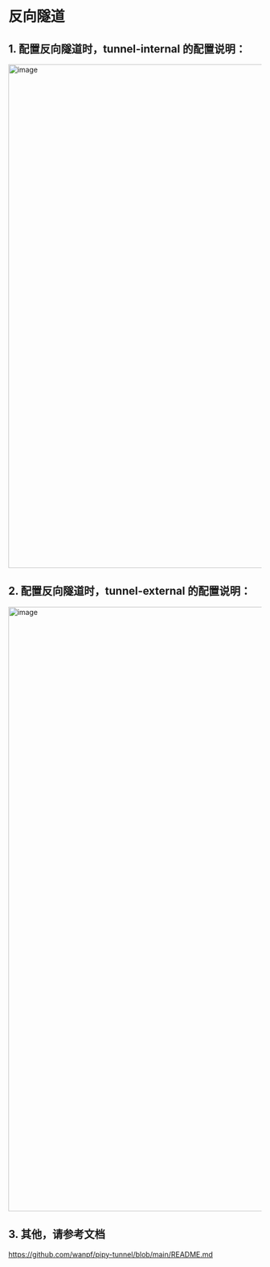 # 反向隧道  
## 1. 配置反向隧道时，tunnel-internal 的配置说明：  
<img width="1000" alt="image" src="https://github.com/wanpf/pipy-tunnel/assets/2276200/17a526f2-3f6a-4616-a0c2-92d5a3c79b63">  

## 2. 配置反向隧道时，tunnel-external 的配置说明：
<img width="1200" alt="image" src="https://github.com/wanpf/pipy-tunnel/assets/2276200/5e76d0e4-0fb9-4eb1-b585-e28eac296902">  

## 3. 其他，请参考文档  
https://github.com/wanpf/pipy-tunnel/blob/main/README.md 
